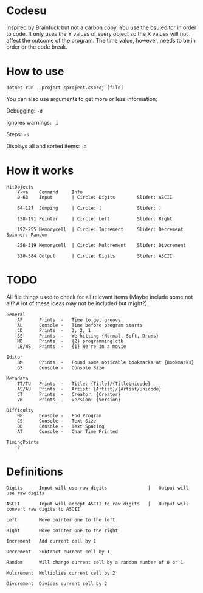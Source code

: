 # Codesu

Inspired by Brainfuck but not a carbon copy. You use the osu!editor in order to code. It only uses the Y values of every object so the X values will not affect the outcome of the program. The time value, however, needs to be in order or the code break.

# How to use

`dotnet run --project cproject.csproj [file]`

You can also use arguments to get more or less information:

Debugging:                      `-d`

Ignores warnings:               `-i`

Steps:                          `-s`

Displays all and sorted items:  `-a`

# How it works

    HitObjects
        Y-va    Command     Info
        0-63    Input       | Circle: Digits        Slider: ASCII

        64-127  Jumping     | Circle: [             Slider: ]

        128-191 Pointer     | Circle: Left          Slider: Right

        192-255 Memorycell  | Circle: Increment     Slider: Decrement   Spinner: Random

        256-319 Memorycell  | Circle: Mulcrement    Slider: Divcrement

        320-384 Output      | Circle: Digits        Slider: ASCII

# TODO

All file things used to check for all relevant items (Maybe include some not all? A lot of these ideas may not be included but might?)

    General
        AF      Prints  -   Time to get groovy
        AL      Console -   Time before program starts
        CD      Prints  -   3, 2, 1
        SS      Prints  -   We hitting {Normal, Soft, Drums}
        MD      Prints  -   {2} programming!ctb
        LB/WS   Prints  -   {1} We're in a movie

    Editor
        BM      Prints  -   Found some noticable bookmarks at {Bookmarks}
        GS      Console -   Console Size

    Metadata
        TT/TU   Prints  -   Title: {Title}/{TitleUnicode}
        AS/AU   Prints  -   Artist: {Artist}/{Artist/Unicode}
        CT      Prints  -   Creator: {Creator}
        VR      Prints  -   Version: {Version}

    Difficulty
        HP      Console -   End Program
        CS      Console -   Text Size
        OD      Console -   Text Spacing
        AT      Console -   Char Time Printed

    TimingPoints
        ?

# Definitions

    Digits      Input will use raw digits               |   Output will use raw digits
    
    ASCII       Input will accept ASCII to raw digits   |   Output will convert raw digits to ASCII
    
    Left        Move pointer one to the left
    
    Right       Move pointer one to the right
    
    Increment   Add current cell by 1
    
    Decrement   Subtract current cell by 1
    
    Random      Will change current cell by a random number of 0 or 1
    
    Mulcrement  Multiplies current cell by 2
    
    Divcrement  Divides current cell by 2